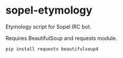 # sopel-etymology
Etymology script for Sopel IRC bot.

Requires BeautifulSoup and requests module.

`pip install requests beautifulsoup4`

